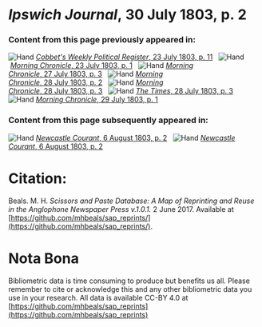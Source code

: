 # *Ipswich Journal*, 30 July 1803, p. 2  
  
### Content from this page previously appeared in:  
![Hand](http://scissorsandpaste.net/wp-content/uploads/2017/06/smallhandpointer.png) [*Cobbet's Weekly Political Register*, 23 July 1803, p. 11](https://mhbeals.github.io/sap_html/Cobbet's-Weekly-Political-Register/Cobbet's-Weekly-Political-Register-23-July-1803-p-11)  
![Hand](http://scissorsandpaste.net/wp-content/uploads/2017/06/smallhandpointer.png) [*Morning Chronicle*, 23 July 1803, p. 1](https://mhbeals.github.io/sap_html/Morning-Chronicle/Morning-Chronicle-23-July-1803-p-1)  
![Hand](http://scissorsandpaste.net/wp-content/uploads/2017/06/smallhandpointer.png) [*Morning Chronicle*, 27 July 1803, p. 3](https://mhbeals.github.io/sap_html/Morning-Chronicle/Morning-Chronicle-27-July-1803-p-3)  
![Hand](http://scissorsandpaste.net/wp-content/uploads/2017/06/smallhandpointer.png) [*Morning Chronicle*, 28 July 1803, p. 2](https://mhbeals.github.io/sap_html/Morning-Chronicle/Morning-Chronicle-28-July-1803-p-2)  
![Hand](http://scissorsandpaste.net/wp-content/uploads/2017/06/smallhandpointer.png) [*Morning Chronicle*, 28 July 1803, p. 3](https://mhbeals.github.io/sap_html/Morning-Chronicle/Morning-Chronicle-28-July-1803-p-3)  
![Hand](http://scissorsandpaste.net/wp-content/uploads/2017/06/smallhandpointer.png) [*The Times*, 28 July 1803, p. 3](https://mhbeals.github.io/sap_html/The-Times/The-Times-28-July-1803-p-3)  
![Hand](http://scissorsandpaste.net/wp-content/uploads/2017/06/smallhandpointer.png) [*Morning Chronicle*, 29 July 1803, p. 1](https://mhbeals.github.io/sap_html/Morning-Chronicle/Morning-Chronicle-29-July-1803-p-1)  
  
### Content from this page subsequently appeared in:  
![Hand](http://scissorsandpaste.net/wp-content/uploads/2017/06/smallhandpointer.png) [*Newcastle Courant*, 6 August 1803, p. 2](https://mhbeals.github.io/sap_html/Newcastle-Courant/Newcastle-Courant-6-August-1803-p-2)  
![Hand](http://scissorsandpaste.net/wp-content/uploads/2017/06/smallhandpointer.png) [*Newcastle Courant*, 6 August 1803, p. 2](https://mhbeals.github.io/sap_html/Newcastle-Courant/Newcastle-Courant-6-August-1803-p-2)  


# Citation: 

Beals. M. H. *Scissors and Paste Database: A Map of Reprinting and Reuse in the Anglophone Newspaper Press v.1.0.1.* 2 June 2017. Available at [https://github.com/mhbeals/sap_reprints/](https://github.com/mhbeals/sap_reprints/). 

# Nota Bona

Bibliometric data is time consuming to produce but benefits us all. Please remember to cite or acknowledge this and any other bibliometric data you use in your research. All data is available CC-BY 4.0 at [https://github.com/mhbeals/sap_reprints](https://github.com/mhbeals/sap_reprints)